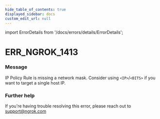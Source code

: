 ```yaml
---
hide_table_of_contents: true
displayed_sidebar: docs
custom_edit_url: null
---
```


import ErrorDetails from '/docs/errors/details/ErrorDetails';

# ERR_NGROK_1413

### Message
IP Policy Rule is missing a network mask. Consider using `<IP>`/`<BITS>` if you want to target a single host IP.

### Further help
If you're having trouble resolving this error, please reach out to [support@ngrok.com](mailto:support@ngrok.com?subject=Help%20with%20ERR_NGROK_1413)

<ErrorDetails error='err_ngrok_1413' />
